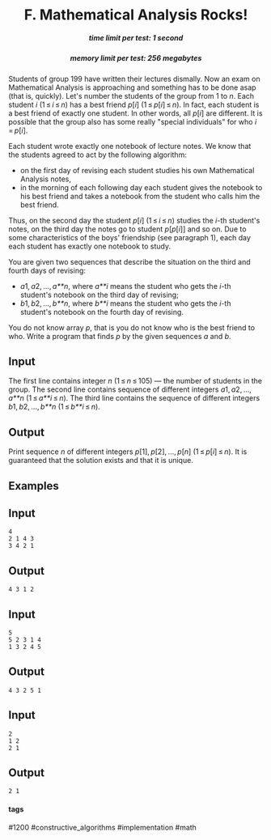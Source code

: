 <h1 style='text-align: center;'> F. Mathematical Analysis Rocks!</h1>

<h5 style='text-align: center;'>time limit per test: 1 second</h5>
<h5 style='text-align: center;'>memory limit per test: 256 megabytes</h5>

Students of group 199 have written their lectures dismally. Now an exam on Mathematical Analysis is approaching and something has to be done asap (that is, quickly). Let's number the students of the group from 1 to *n*. Each student *i* (1 ≤ *i* ≤ *n*) has a best friend *p*[*i*] (1 ≤ *p*[*i*] ≤ *n*). In fact, each student is a best friend of exactly one student. In other words, all *p*[*i*] are different. It is possible that the group also has some really "special individuals" for who *i* = *p*[*i*].

Each student wrote exactly one notebook of lecture notes. We know that the students agreed to act by the following algorithm: 

* on the first day of revising each student studies his own Mathematical Analysis notes,
* in the morning of each following day each student gives the notebook to his best friend and takes a notebook from the student who calls him the best friend.

Thus, on the second day the student *p*[*i*] (1 ≤ *i* ≤ *n*) studies the *i*-th student's notes, on the third day the notes go to student *p*[*p*[*i*]] and so on. Due to some characteristics of the boys' friendship (see paragraph 1), each day each student has exactly one notebook to study.

You are given two sequences that describe the situation on the third and fourth days of revising:

* *a*1, *a*2, ..., *a**n*, where *a**i* means the student who gets the *i*-th student's notebook on the third day of revising;
* *b*1, *b*2, ..., *b**n*, where *b**i* means the student who gets the *i*-th student's notebook on the fourth day of revising.

You do not know array *p*, that is you do not know who is the best friend to who. Write a program that finds *p* by the given sequences *a* and *b*.

## Input

The first line contains integer *n* (1 ≤ *n* ≤ 105) — the number of students in the group. The second line contains sequence of different integers *a*1, *a*2, ..., *a**n* (1 ≤ *a**i* ≤ *n*). The third line contains the sequence of different integers *b*1, *b*2, ..., *b**n* (1 ≤ *b**i* ≤ *n*).

## Output

Print sequence *n* of different integers *p*[1], *p*[2], ..., *p*[*n*] (1 ≤ *p*[*i*] ≤ *n*). It is guaranteed that the solution exists and that it is unique.

## Examples

## Input


```
4  
2 1 4 3  
3 4 2 1  

```
## Output


```
4 3 1 2 
```
## Input


```
5  
5 2 3 1 4  
1 3 2 4 5  

```
## Output


```
4 3 2 5 1 
```
## Input


```
2  
1 2  
2 1  

```
## Output


```
2 1 
```


#### tags 

#1200 #constructive_algorithms #implementation #math 